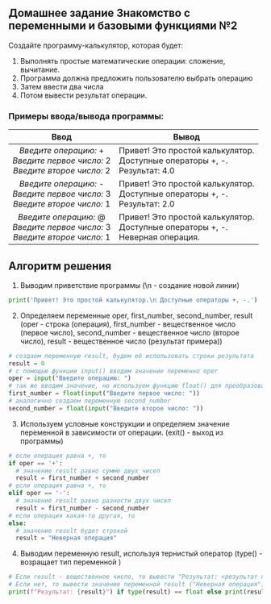 ## Домашнее задание Знакомство с переменными и базовыми функциями №2
Создайте программу-калькулятор, которая будет:
  1. Выполнять простые математические операции: сложение, вычитание. 
  2. Программа должна предложить пользователю выбрать операцию
  3. Затем ввести два числа
  4. Потом вывести результат операции.


### Примеры ввода/вывода программы:
| Ввод  | Вывод |
|:------------------------:|---------------|
| *Введите операцию:* +<br> *Введите первое число:* 2 <br> *Введите второе число:* 2 | Привет! Это простой калькулятор. <br> Доступные операторы +, -. <br> Результат: 4.0 |
| *Введите операцию:* -<br> *Введите первое число:* 3 <br> *Введите второе число:* 1 | Привет! Это простой калькулятор. <br> Доступные операторы +, -. <br> Результат: 2.0 |
| *Введите операцию:* @<br> *Введите первое число:* 3 <br> *Введите второе число:* 1 | Привет! Это простой калькулятор. <br> Доступные операторы +, -. <br> Неверная операция. |


## Алгоритм решения 
1. Выводим приветствие программы (\n - создание новой линии)
```py
print('Привет! Это простой калькулятор.\n Доступные операторы +, -.')
```
2. Определяем переменные oper, first_number, second_number, result (oper - строка (операция), first_number - вещественное число (первое число), second_number - вещественное число (второе число), result - вещественное число (результат примера))
```py
# создаем переменную result, будем её использовать строки результата
result = 0
# с помощью функции input() вводим значение переменно oper
oper = input("Введите операцию: ")
# так же вводим значение, но используем функцию float() для преобразования строки в вещественное число
first_number = float(input("Введите первое число: "))
# аналогично создаем переменную second_number
second_number = float(input("Введите второе число: "))
```
3. Используем условные конструкции и определяем значение переменной в зависимости от операции. (exit() - выход из программы)
```py
# если операция равна +, то
if oper == '+':
  # значение result равно сумме двух чисел
  result = first_number + second_number
# если операция равна +, то
elif oper == '-':
  # значение result равно разности двух чисел
  result = first_number - second_number
# если операция какая-то другая, то
else:
  # значение result будет строкой
  result = "Неверная операция"
```
4. Выводим переменную result, используя тернистый оператор (type() - возращает тип переменной )
```py
# Если result - вещественное число, то вывести "Результат: <результат примера>"
# Если нет, то вывести значение переменной result ("Неверная операция")
print(f"Результат: {result}") if type(result) == float else print(result)
